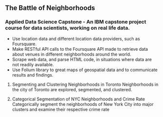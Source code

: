 ## The Battle of Neighborhoods
### Applied Data Science Capstone - An IBM capstone project course for data scientists, working on real life data.

* Use location data and different location data providers, such as Foursquare.
* Make RESTful API calls to the Foursquare API made to retrieve data about venues in different neighborhoods around the world.
* Scrape web data, and parse HTML code, in situations where data are not readily available.
* Use Folium library to great maps of geospatial data and to communicate results and findings.

1) Segmenting and Clustering Neighborhoods in Toronto
Neighborhoods in the city of Toronto are explored, segmented, and clustered.

2) Categorical Segmentation of NYC Neighborhoods and Crime Rate
Categorically segment the neighborhoods of New York City into major clusters and examine their respective crime rate